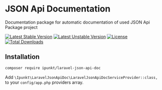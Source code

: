 # JSON Api Documentation

Documentation package for automatic documentation of used JSON Api Package project

[![Latest Stable Version](https://poser.pugx.org/ipunkt/laravel-json-api-doc/v/stable.svg)](https://packagist.org/packages/ipunkt/laravel-json-api-doc) [![Latest Unstable Version](https://poser.pugx.org/ipunkt/laravel-json-api-doc/v/unstable.svg)](https://packagist.org/packages/ipunkt/laravel-json-api-doc) [![License](https://poser.pugx.org/ipunkt/laravel-json-api-doc/license.svg)](https://packagist.org/packages/ipunkt/laravel-json-api-doc) [![Total Downloads](https://poser.pugx.org/ipunkt/laravel-json-api-doc/downloads.svg)](https://packagist.org/packages/ipunkt/laravel-json-api-doc)

## Installation

```bash
composer require ipunkt/laravel-json-api-doc
```

Add `\Ipunkt\LaravelJsonApiDoc\LaravelJsonApiDocServiceProvider::class,` to your `config/app.php` providers array.

